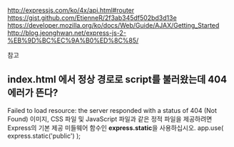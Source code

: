 http://expressjs.com/ko/4x/api.html#router
https://gist.github.com/EtienneR/2f3ab345df502bd3d13e
https://developer.mozilla.org/ko/docs/Web/Guide/AJAX/Getting_Started
http://blog.jeonghwan.net/express-js-2-%EB%9D%BC%EC%9A%B0%ED%8C%85/

참고


## index.html 에서 정상 경로로 script를 불러왔는데 404 에러가 뜬다?
Failed to load resource: the server responded with a status of 404 (Not Found)
이미지, CSS 파일 및 JavaScript 파일과 같은 정적 파일을 제공하려면 Express의 기본 제공 미들웨어 함수인 **express.static**을 사용하십시오.
app.use( express.static('public') );